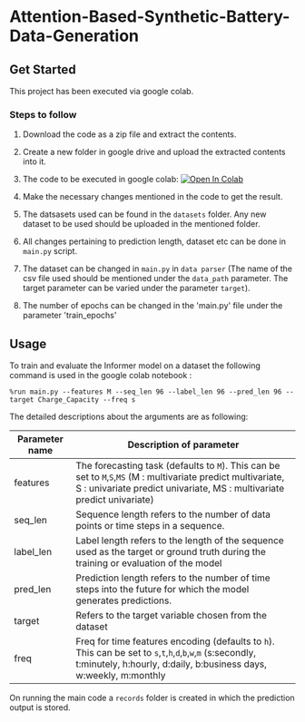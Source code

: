 # Attention-Based-Synthetic-Battery-Data-Generation
## Get Started
This project has been executed via google colab.

### Steps to follow
1. Download the code as a zip file and extract the contents.

2. Create a new folder in google drive and upload the extracted contents into it.

3. The code to be executed in google colab: [![Open In Colab](https://colab.research.google.com/assets/colab-badge.svg)](https://colab.research.google.com/drive/1CqkAeIhOlEEV9CkefYV2d-W8dzorwgf8?usp=sharing)
4.  Make the necessary changes mentioned in the code to get the result.
 
5. The datsasets used can be found in the `datasets` folder. Any new dataset to be used should be uploaded in the mentioned folder.
 
6. All changes pertaining to prediction length, dataset etc can be done in `main.py` script. 

7. The dataset can be changed in `main.py` in `data parser` (The name of the csv file used should be mentioned under the `data_path` parameter. The target parameter can be varied under the parameter `target`).
8. The number of epochs can be changed in the 'main.py' file under the parameter 'train_epochs'


## Usage

To train and evaluate the Informer model on a dataset the following command is used in the google colab notebook :

```train & evaluate
%run main.py --features M --seq_len 96 --label_len 96 --pred_len 96 --target Charge_Capacity --freq s
```
The detailed descriptions about the arguments are as following:

| Parameter name | Description of parameter |
| --- | --- |
| features | The forecasting task (defaults to `M`). This can be set to `M`,`S`,`MS` (M : multivariate predict multivariate, S : univariate predict univariate, MS : multivariate predict univariate) |
| seq_len | Sequence length refers to the number of data points or time steps in a sequence. |
| label_len | Label length refers to the length of the sequence used as the target or ground truth during the training or evaluation of the model |
| pred_len | Prediction length refers to the number of time steps into the future for which the model generates predictions. |
| target | Refers to the target variable chosen from the dataset |
| freq | Freq for time features encoding (defaults to `h`). This can be set to `s`,`t`,`h`,`d`,`b`,`w`,`m` (s:secondly, t:minutely, h:hourly, d:daily, b:business days, w:weekly, m:monthly |

On running the main code a `records` folder is created in which the prediction output is stored.
